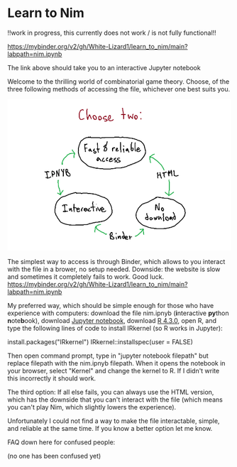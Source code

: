 # Learn to Nim

!!work in progress, this currently does not work / is not fully functional!!

https://mybinder.org/v2/gh/White-Lizard1/learn_to_nim/main?labpath=nim.ipynb

The link above should take you to an interactive Jupyter notebook 

Welcome to the thrilling world of combinatorial game theory. Choose, of the three following methods of accessing the file, whichever one best suits you.

![image_choice](images/readme_drawing1.png)

The simplest way to access is through Binder, which allows to you interact with the file in a brower, no setup needed. Downside: the website is slow and sometimes it completely fails to work. Good luck. https://mybinder.org/v2/gh/White-Lizard1/learn_to_nim/main?labpath=nim.ipynb

My preferred way, which should be simple enough for those who have experience with computers: download the file nim.ipnyb (**i**nteractive **py**thon **n**ote**b**ook), download [Jupyter notebook](https://jupyter.org/install), download [R 4.3.0](https://cran.r-project.org/bin/windows/base/old/4.3.0/), open R, and type the following lines of code to install IRkernel (so R works in Jupyter):

install.packages("IRkernel")
IRkernel::installspec(user = FALSE)

Then open command prompt, type in "jupyter notebook filepath" but replace filepath with the nim.ipnyb filepath. When it opens the notebook in your browser, select "Kernel" and change the kernel to R. If I didn't write this incorrectly it should work. 

The third option: If all else fails, you can always use the HTML version, which has the downside that you can't interact with the file (which means you can't play Nim, which slightly lowers the experience).

Unfortunately I could not find a way to make the file interactable, simple, and reliable at the same time. If you know a better option let me know.

FAQ down here for confused people:

(no one has been confused yet)

